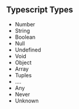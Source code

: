 ## Typescript Types

- Number
- String
- Boolean
- Null
- Undefined
- Void
- Object
- Array
- Tuples
- ....
- Any
- Never
- Unknown
